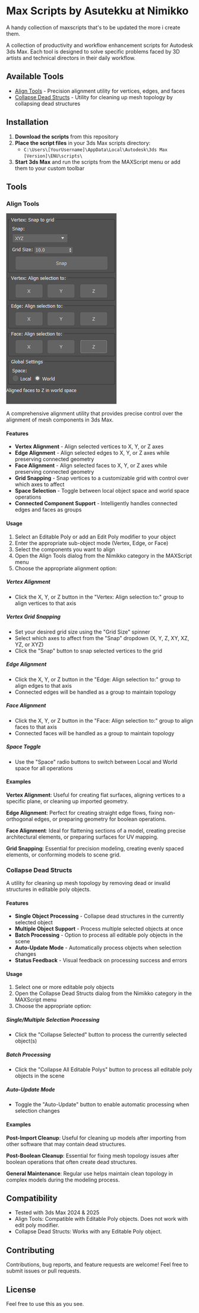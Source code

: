 # Max Scripts by Asutekku at Nimikko

A handy collection of maxscripts that's to be updated the more i create them.

A collection of productivity and workflow enhancement scripts for Autodesk 3ds Max. Each tool is designed to solve specific problems faced by 3D artists and technical directors in their daily workflow.

## Available Tools

- [Align Tools](#align-tools) - Precision alignment utility for vertices, edges, and faces
- [Collapse Dead Structs](#collapse-dead-structs) - Utility for cleaning up mesh topology by collapsing dead structures

## Installation

1. **Download the scripts** from this repository
2. **Place the script files** in your 3ds Max scripts directory:
   - `C:\Users\[YourUsername]\AppData\Local\Autodesk\3ds Max [Version]\ENU\scripts\`
3. **Start 3ds Max** and run the scripts from the MAXScript menu or add them to your custom toolbar

## Tools

### Align Tools

![Align Tools Screenshot](images/snaptools.png)

A comprehensive alignment utility that provides precise control over the alignment of mesh components in 3ds Max.

#### Features

- **Vertex Alignment** - Align selected vertices to X, Y, or Z axes
- **Edge Alignment** - Align selected edges to X, Y, or Z axes while preserving connected geometry
- **Face Alignment** - Align selected faces to X, Y, or Z axes while preserving connected geometry
- **Grid Snapping** - Snap vertices to a customizable grid with control over which axes to affect
- **Space Selection** - Toggle between local object space and world space operations
- **Connected Component Support** - Intelligently handles connected edges and faces as groups

#### Usage

1. Select an Editable Poly or add an Edit Poly modifier to your object
2. Enter the appropriate sub-object mode (Vertex, Edge, or Face)
3. Select the components you want to align
4. Open the Align Tools dialog from the Nimikko category in the MAXScript menu
5. Choose the appropriate alignment option:

##### Vertex Alignment
- Click the X, Y, or Z button in the "Vertex: Align selection to:" group to align vertices to that axis

##### Vertex Grid Snapping
- Set your desired grid size using the "Grid Size" spinner
- Select which axes to affect from the "Snap" dropdown (X, Y, Z, XY, XZ, YZ, or XYZ)
- Click the "Snap" button to snap selected vertices to the grid

##### Edge Alignment
- Click the X, Y, or Z button in the "Edge: Align selection to:" group to align edges to that axis
- Connected edges will be handled as a group to maintain topology

##### Face Alignment
- Click the X, Y, or Z button in the "Face: Align selection to:" group to align faces to that axis
- Connected faces will be handled as a group to maintain topology

##### Space Toggle
- Use the "Space" radio buttons to switch between Local and World space for all operations

#### Examples

**Vertex Alignment**: Useful for creating flat surfaces, aligning vertices to a specific plane, or cleaning up imported geometry.

**Edge Alignment**: Perfect for creating straight edge flows, fixing non-orthogonal edges, or preparing geometry for boolean operations.

**Face Alignment**: Ideal for flattening sections of a model, creating precise architectural elements, or preparing surfaces for UV mapping.

**Grid Snapping**: Essential for precision modeling, creating evenly spaced elements, or conforming models to scene grid.

### Collapse Dead Structs

A utility for cleaning up mesh topology by removing dead or invalid structures in editable poly objects.

#### Features

- **Single Object Processing** - Collapse dead structures in the currently selected object
- **Multiple Object Support** - Process multiple selected objects at once
- **Batch Processing** - Option to process all editable poly objects in the scene
- **Auto-Update Mode** - Automatically process objects when selection changes
- **Status Feedback** - Visual feedback on processing success and errors

#### Usage

1. Select one or more editable poly objects
2. Open the Collapse Dead Structs dialog from the Nimikko category in the MAXScript menu
3. Choose the appropriate option:

##### Single/Multiple Selection Processing
- Click the "Collapse Selected" button to process the currently selected object(s)

##### Batch Processing
- Click the "Collapse All Editable Polys" button to process all editable poly objects in the scene

##### Auto-Update Mode
- Toggle the "Auto-Update" button to enable automatic processing when selection changes

#### Examples

**Post-Import Cleanup**: Useful for cleaning up models after importing from other software that may contain dead structures.

**Post-Boolean Cleanup**: Essential for fixing mesh topology issues after boolean operations that often create dead structures.

**General Maintenance**: Regular use helps maintain clean topology in complex models during the modeling process.

## Compatibility

- Tested with 3ds Max 2024 & 2025
- Align Tools: Compatible with Editable Poly objects. Does not work with edit poly modifier.
- Collapse Dead Structs: Works with any Editable Poly object.

## Contributing

Contributions, bug reports, and feature requests are welcome! Feel free to submit issues or pull requests.

## License

Feel free to use this as you see.
